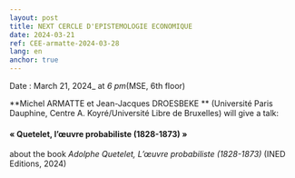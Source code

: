 ```yaml
---
layout: post
title: NEXT CERCLE D'EPISTEMOLOGIE ECONOMIQUE
date: 2024-03-21
ref: CEE-armatte-2024-03-28
lang: en
anchor: true
---
```



<i class="fas fa-table"></i> Date : March 21, 2024_ at _6 pm_(MSE, 6th floor)

**Michel ARMATTE et Jean-Jacques DROESBEKE ** (Université Paris Dauphine, Centre A. Koyré/Université Libre de Bruxelles) will give a talk:

#### « Quetelet, l’œuvre probabiliste (1828-1873) »

about the book *Adolphe Quetelet, L’œuvre probabiliste (1828-1873)* (INED Editions, 2024) 
